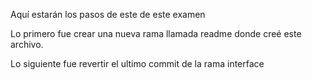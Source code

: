 Aquí estarán los pasos de este de este examen

Lo primero fue crear una nueva rama llamada readme donde creé este archivo.

Lo siguiente fue revertir el ultimo commit de la rama interface


